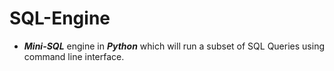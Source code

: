 # SQL-Engine

  - ***Mini-SQL*** engine in ***Python*** which will run a subset of SQL Queries using command line interface.

